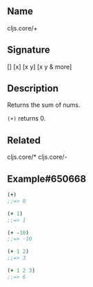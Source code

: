 ## Name
cljs.core/+

## Signature
[]
[x]
[x y]
[x y & more]

## Description

Returns the sum of nums.

`(+)` returns 0.

## Related
cljs.core/*
cljs.core/-

## Example#650668

```clj
(+)
;;=> 0

(+ 1)
;;=> 1

(+ -10)
;;=> -10

(+ 1 2)
;;=> 3

(+ 1 2 3)
;;=> 6
```
